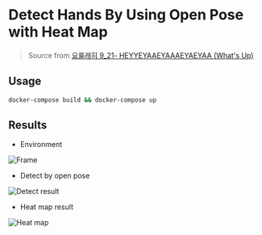 # Detect Hands By Using Open Pose with Heat Map

> Source from [요룰레히 9_21- HEYYEYAAEYAAAEYAEYAA (What's Up)](https://www.youtube.com/watch?v=u6w9HYmQMgQ)


## Usage

```bash
docker-compose build && docker-compose up
```

## Results

* Environment

![Frame](./doc/frame.png)

* Detect by open pose

![Detect result](./doc/openpose.png)

* Heat map result

![Heat map](./doc/heat_map.gif)
